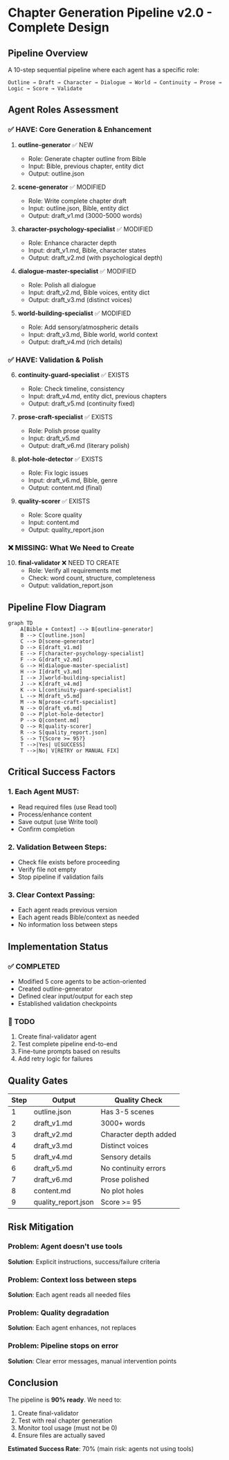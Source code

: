 # Chapter Generation Pipeline v2.0 - Complete Design

## Pipeline Overview

A 10-step sequential pipeline where each agent has a specific role:

```
Outline → Draft → Character → Dialogue → World → Continuity → Prose → Logic → Score → Validate
```

## Agent Roles Assessment

### ✅ HAVE: Core Generation & Enhancement

1. **outline-generator** ✅ NEW
   - Role: Generate chapter outline from Bible
   - Input: Bible, previous chapter, entity dict
   - Output: outline.json

2. **scene-generator** ✅ MODIFIED  
   - Role: Write complete chapter draft
   - Input: outline.json, Bible, entity dict
   - Output: draft_v1.md (3000-5000 words)

3. **character-psychology-specialist** ✅ MODIFIED
   - Role: Enhance character depth
   - Input: draft_v1.md, Bible, character states
   - Output: draft_v2.md (with psychological depth)

4. **dialogue-master-specialist** ✅ MODIFIED
   - Role: Polish all dialogue
   - Input: draft_v2.md, Bible voices, entity dict
   - Output: draft_v3.md (distinct voices)

5. **world-building-specialist** ✅ MODIFIED
   - Role: Add sensory/atmospheric details
   - Input: draft_v3.md, Bible world, world context
   - Output: draft_v4.md (rich details)

### ✅ HAVE: Validation & Polish

6. **continuity-guard-specialist** ✅ EXISTS
   - Role: Check timeline, consistency
   - Input: draft_v4.md, entity dict, previous chapters
   - Output: draft_v5.md (continuity fixed)

7. **prose-craft-specialist** ✅ EXISTS
   - Role: Polish prose quality
   - Input: draft_v5.md
   - Output: draft_v6.md (literary polish)

8. **plot-hole-detector** ✅ EXISTS
   - Role: Fix logic issues
   - Input: draft_v6.md, Bible, genre
   - Output: content.md (final)

9. **quality-scorer** ✅ EXISTS
   - Role: Score quality
   - Input: content.md
   - Output: quality_report.json

### ❌ MISSING: What We Need to Create

10. **final-validator** ❌ NEED TO CREATE
    - Role: Verify all requirements met
    - Check: word count, structure, completeness
    - Output: validation_report.json

## Pipeline Flow Diagram

```mermaid
graph TD
    A[Bible + Context] --> B[outline-generator]
    B --> C[outline.json]
    C --> D[scene-generator]
    D --> E[draft_v1.md]
    E --> F[character-psychology-specialist]
    F --> G[draft_v2.md]
    G --> H[dialogue-master-specialist]
    H --> I[draft_v3.md]
    I --> J[world-building-specialist]
    J --> K[draft_v4.md]
    K --> L[continuity-guard-specialist]
    L --> M[draft_v5.md]
    M --> N[prose-craft-specialist]
    N --> O[draft_v6.md]
    O --> P[plot-hole-detector]
    P --> Q[content.md]
    Q --> R[quality-scorer]
    R --> S[quality_report.json]
    S --> T{Score >= 95?}
    T -->|Yes| U[SUCCESS]
    T -->|No| V[RETRY or MANUAL FIX]
```

## Critical Success Factors

### 1. Each Agent MUST:
- Read required files (use Read tool)
- Process/enhance content
- Save output (use Write tool)
- Confirm completion

### 2. Validation Between Steps:
- Check file exists before proceeding
- Verify file not empty
- Stop pipeline if validation fails

### 3. Clear Context Passing:
- Each agent reads previous version
- Each agent reads Bible/context as needed
- No information loss between steps

## Implementation Status

### ✅ COMPLETED
- Modified 5 core agents to be action-oriented
- Created outline-generator
- Defined clear input/output for each step
- Established validation checkpoints

### 🚧 TODO
1. Create final-validator agent
2. Test complete pipeline end-to-end
3. Fine-tune prompts based on results
4. Add retry logic for failures

## Quality Gates

| Step | Output | Quality Check |
|------|--------|--------------|
| 1 | outline.json | Has 3-5 scenes |
| 2 | draft_v1.md | 3000+ words |
| 3 | draft_v2.md | Character depth added |
| 4 | draft_v3.md | Distinct voices |
| 5 | draft_v4.md | Sensory details |
| 6 | draft_v5.md | No continuity errors |
| 7 | draft_v6.md | Prose polished |
| 8 | content.md | No plot holes |
| 9 | quality_report.json | Score >= 95 |

## Risk Mitigation

### Problem: Agent doesn't use tools
**Solution**: Explicit instructions, success/failure criteria

### Problem: Context loss between steps
**Solution**: Each agent reads all needed files

### Problem: Quality degradation
**Solution**: Each agent enhances, not replaces

### Problem: Pipeline stops on error
**Solution**: Clear error messages, manual intervention points

## Conclusion

The pipeline is **90% ready**. We need to:
1. Create final-validator
2. Test with real chapter generation
3. Monitor tool usage (must not be 0)
4. Ensure files are actually saved

**Estimated Success Rate**: 70% (main risk: agents not using tools)